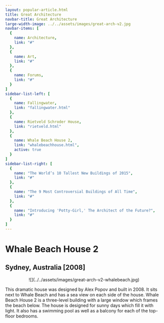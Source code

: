 ```yaml
---
layout: popular-article.html
title: Great Architecture
navbar-title: Great Architecture
large-width-image: ../../assets/images/great-arch-v2.jpg
navbar-items: [
  {
    name: Architecture,
    link: "#"
  },
  {
    name: Art,
    link: "#"
  },
  {
    name: Forums,
    link: "#"
  }
]
sidebar-list-left: [
  {
    name: Fallingwater,
    link: "fallingwater.html"
  },
  {
    name: Rietveld Schroder House,
    link: "rietveld.html"
  },
  {
    name: Whale Beach House 2,
    link: "whalebeachhouse.html",
    active: true
  }
]
sidebar-list-right: [
  {
    name: "The World’s 10 Tallest New Buildings of 2015",
    link: "#"
  },
  {
    name: "The 9 Most Controversial Buildings of All Time",
    link: "#"
  },
  {
    name: "Introducing 'Potty-Girl,' The Architect of the Future?",
    link: "#"
  }
]
---
```

# Whale Beach House 2

## Sydney, Australia [2008]

<center>![](../../assets/images/great-arch-v2-whalebeach.jpg)</center>

This dramatic house was designed by Alex Popov and built in 2008\. It sits next to Whale Beach and has a sea view on each side of the house. Whale Beach House 2 is a three-level building with a large window which frames the beach below. The house is designed for sunny days which fill it with light. It also has a swimming pool as well as a balcony for each of the top-floor bedrooms.
